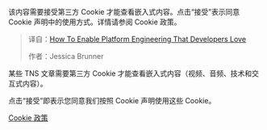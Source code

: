 
<!--
title: 如何打造开发者喜爱的平台工程
cover: https://cdn.thenewstack.io/media/2025/09/88fd9ace-rifky-nur-setyadi-rozmlqwaie4-unsplash-scaled.jpg
summary: 该内容需要接受第三方 Cookie 才能查看嵌入式内容。点击“接受”表示同意 Cookie 声明中的使用方式。详情请参阅 Cookie 政策。
-->

该内容需要接受第三方 Cookie 才能查看嵌入式内容。点击“接受”表示同意 Cookie 声明中的使用方式。详情请参阅 Cookie 政策。

> 译自：[How To Enable Platform Engineering That Developers Love](https://thenewstack.io/how-to-enable-platform-engineering-that-developers-love/)
> 
> 作者：Jessica Brunner

某些 TNS 文章需要第三方 Cookie 才能查看嵌入式内容（视频、音频、技术和交互式内容）。

点击“接受”即表示您同意我们按照 Cookie 声明使用这些 Cookie。

[Cookie 政策](https://thenewstack.io/cookie-policy)

